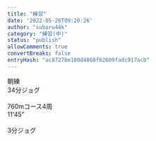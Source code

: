 ```yaml
---
title: "練習"
date: '2022-05-20T09:20:26'
author: "subaru44k"
category: "練習(中)"
status: "publish"
allowComments: true
convertBreaks: false
entryHash: "ac8727be180d4868f62609fadc917acb"
---
```

朝練<br>
34分ジョグ<br>
<br>
760mコース4周<br>
11'45"<br>
<br>
3分ジョグ
